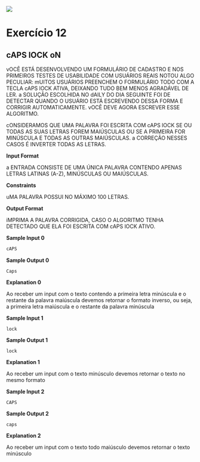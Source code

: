 ![](https://i.imgur.com/xG74tOh.png)

# Exercício 12

## cAPS lOCK oN

vOCÊ ESTÁ DESENVOLVENDO UM FORMULÁRIO DE CADASTRO E NOS PRIMEIROS TESTES DE USABILIDADE COM USUÁRIOS REAIS NOTOU ALGO PECULIAR: mUITOS USUÁRIOS PREENCHEM O FORMULÁRIO TODO COM A TECLA cAPS lOCK ATIVA, DEIXANDO TUDO BEM MENOS AGRADÁVEL DE LER. a SOLUÇÃO ESCOLHIDA NO dAILY DO DIA SEGUINTE FOI DE DETECTAR QUANDO O USUÁRIO ESTÁ ESCREVENDO DESSA FORMA E CORRIGIR AUTOMATICAMENTE. vOCÊ DEVE AGORA ESCREVER ESSE ALGORITMO.

cONSIDERAMOS QUE UMA PALAVRA FOI ESCRITA COM cAPS lOCK SE OU TODAS AS SUAS LETRAS FOREM MAIÚSCULAS OU SE A PRIMEIRA FOR MINÚSCULA E TODAS AS OUTRAS MAIÚSCULAS. a CORREÇÃO NESSES CASOS É INVERTER TODAS AS LETRAS.

**Input Format**

a ENTRADA CONSISTE DE UMA ÚNICA PALAVRA CONTENDO APENAS LETRAS LATINAS (A-Z), MINÚSCULAS OU MAIÚSCULAS.

**Constraints**

uMA PALAVRA POSSUI NO MÁXIMO 100 LETRAS.

**Output Format**

iMPRIMA A PALAVRA CORRIGIDA, CASO O ALGORITMO TENHA DETECTADO QUE ELA FOI ESCRITA COM cAPS lOCK ATIVO.

**Sample Input 0**
```javascript
cAPS
```

**Sample Output 0**
```
Caps
```

**Explanation 0**

Ao receber um input com o texto contendo a primeira letra minúscula e o restante da palavra maiúscula devemos retornar o formato inverso, ou seja, a primeira letra maiúscula e o restante da palavra minúscula

**Sample Input 1**
```
lock
```

**Sample Output 1**
```
lock
```

**Explanation 1**

Ao receber um input com o texto minúsculo devemos retornar o texto no mesmo formato

**Sample Input 2**
```
CAPS
```

**Sample Output 2**
```
caps
```

**Explanation 2**

Ao receber um input com o texto todo maiúsculo devemos retornar o texto minúsculo
